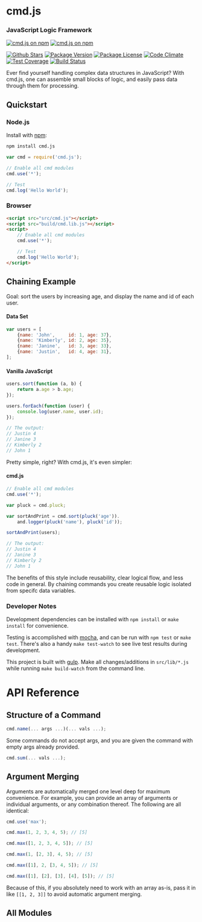 # cmd.js

### JavaScript Logic Framework

[![cmd.js on npm](https://nodei.co/npm/cmd.js.png?downloads=true&stars=true)](https://nodei.co/npm/cmd.js/)
[![cmd.js on npm](https://nodei.co/npm-dl/cmd.js.png?months=6&height=2)](https://nodei.co/npm/cmd.js/)

[![Github Stars](https://img.shields.io/github/stars/NateFerrero/cmd.js.svg)](https://github.com/NateFerrero/cmd.js)
[![Package Version](https://img.shields.io/npm/v/cmd.js.svg)](https://www.npmjs.com/package/cmd.js)
[![Package License](https://img.shields.io/npm/l/cmd.js.svg)](https://www.npmjs.com/package/cmd.js)
[![Code Climate](https://img.shields.io/codeclimate/github/NateFerrero/cmd.js.svg)](https://codeclimate.com/github/NateFerrero/cmd.js)
[![Test Coverage](https://img.shields.io/codeclimate/coverage/github/NateFerrero/cmd.js.svg)](https://codeclimate.com/github/NateFerrero/cmd.js)
[![Build Status](https://img.shields.io/travis/NateFerrero/cmd.js.svg)](https://travis-ci.org/NateFerrero/cmd.js)

Ever find yourself handling complex data structures in JavaScript? With cmd.js, one can assemble small blocks of logic, and easily pass data through them for processing.

## Quickstart

### Node.js

Install with [npm](https://www.npmjs.com/package/cmd.js):

```bash
npm install cmd.js
```

```js
var cmd = require('cmd.js');

// Enable all cmd modules
cmd.use('*');

// Test
cmd.log('Hello World');
```

### Browser

```html
<script src="src/cmd.js"></script>
<script src="build/cmd.lib.js"></script>
<script>
    // Enable all cmd modules
    cmd.use('*');

    // Test
    cmd.log('Hello World');
</script>
```

## Chaining Example

Goal: sort the users by increasing age, and display the name and id of each user.

#### Data Set

```js
var users = [
    {name: 'John',     id: 1, age: 37},
    {name: 'Kimberly', id: 2, age: 35},
    {name: 'Janine',   id: 3, age: 33},
    {name: 'Justin',   id: 4, age: 31},
];
```

#### Vanilla JavaScript

```js
users.sort(function (a, b) {
    return a.age > b.age;
});

users.forEach(function (user) {
    console.log(user.name, user.id);
});

// The output:
// Justin 4
// Janine 3
// Kimberly 2
// John 1
```

Pretty simple, right? With cmd.js, it's even simpler:

#### cmd.js

```js
// Enable all cmd modules
cmd.use('*');

var pluck = cmd.pluck;

var sortAndPrint = cmd.sort(pluck('age')).
    and.logger(pluck('name'), pluck('id'));

sortAndPrint(users);

// The output:
// Justin 4
// Janine 3
// Kimberly 2
// John 1
```

The benefits of this style include reusability, clear logical flow, and less code in general. By chaining commands you create reusable logic isolated from specifc data variables.

### Developer Notes

Development dependencies can be installed with `npm install` or `make install` for convenience.

Testing is accomplished with [mocha](http://mochajs.org/), and can be run with `npm test` or `make test`. There's also a handy `make test-watch` to see live test results during development.

This project is built with [gulp](http://gulpjs.com/). Make all changes/additions in `src/lib/*.js` while running `make build-watch` from the command line.

# API Reference

## Structure of a Command

```js
cmd.name(... args ...)(... vals ...);
```

Some commands do not accept args, and you are given the command with empty args already provided.

```js
cmd.sum(... vals ...);
```

## Argument Merging

Arguments are automatically merged one level deep for maximum convenience. For example, you can provide an array of arguments or individual arguments, or any combination thereof. The following are all identical:

```js
cmd.use('max');

cmd.max(1, 2, 3, 4, 5); // [5]

cmd.max([1, 2, 3, 4, 5]); // [5]

cmd.max(1, [2, 3], 4, 5); // [5]

cmd.max([1], 2, [3, 4, 5]); // [5]

cmd.max([1], [2], [3], [4], [5]); // [5]
```

Because of this, if you absolutely need to work with an array as-is, pass it in like `[[1, 2, 3]]` to avoid automatic argument merging.

## All Modules
